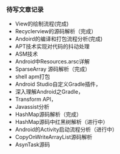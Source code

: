 ### 待写文章记录

- View的绘制流程(完成)
- Recyclerview的源码解析（完成）
- Andoird的编译和打包流程分析(完成)
- APT技术实现对代码的抖动处理
- ASM技术
- Android中Resources.arsc详解
- SparseArray 源码解析（完成）
- shell apm打包
- Android Studio自定义Gradle插件，
- 深入理解Android之Gradle，
- Transform API，
- Javassist分析
- HashMap源码解析（完成）
- HashMap源码中红黑树解析（进行中）
- Android的Activity启动流程分析（进行中）
- CopyOnWriteArrayList源码解析
- AsynTask源码

